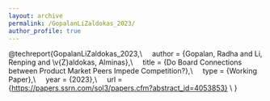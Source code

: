 ```yaml
---
layout: archive
permalink: /GopalanLiZaldokas_2023/
author_profile: true
---
```


@techreport{GopalanLiZaldokas_2023,\\
&nbsp;&nbsp;&nbsp;&nbsp;author = {Gopalan, Radha and Li, Renping and \v{Z}aldokas, Alminas},\\
&nbsp;&nbsp;&nbsp;&nbsp;title = {Do Board Connections between Product Market Peers Impede Competition?},\\
&nbsp;&nbsp;&nbsp;&nbsp;type = {Working Paper},\\
&nbsp;&nbsp;&nbsp;&nbsp;year = {2023},\\
&nbsp;&nbsp;&nbsp;&nbsp;url = {https://papers.ssrn.com/sol3/papers.cfm?abstract_id=4053853} \\
}
